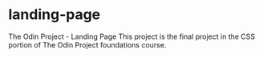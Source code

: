# landing-page
The Odin Project - Landing Page 
This project is the final project in the CSS portion of The Odin Project foundations course.